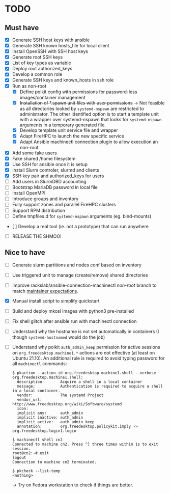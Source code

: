 # TODO

## Must have

- [x] Generate SSH host keys with ansible
- [x] Generate SSH known hosts\_file for local client
- [x] Install OpenSSH with SSH host keys
- [x] Generate root SSH keys
- [x] List of key types as variable
- [x] Deploy root authorized\_keys
- [x] Develop a common role
- [x] Generate SSH keys and known\_hosts in ssh role
- [x] Run as non-root
  - [x] Define polkit config with permissions for password-less images/container management
  - [x] ~~Installation of *.spawn unit files with user permissions~~ → Not
       feasible as all directories looked by `systemd-nspawn` are restricted to
       administrator. The other identified option is to start a template unit
       with a wrapper over systemd-nspawn that looks for `systemd-nspawn`
       arguments in a temporary generated file.
  - [x] Develop template unit service file and wrapper
  - [x] Adapt FireHPC to launch the new specific service
  - [x] Adapt Ansible machinectl connection plugin to allow execution an non-root
- [x] Add some fake users
- [x] Fake shared /home filesystem
- [x] Use SSH for ansible once it is setup
- [x] Install Slurm controler, slurmd and clients
- [x] SSH key pair and authorized_keys for users
- [ ] Add users in SlurmDBD accounting
- [ ] Bootstrap MariaDB password in local file
- [ ] Install OpenMPI
- [ ] Introduce groups and inventory 
- [ ] Fully support zones and parallel FireHPC clusters
- [ ] Support RPM distribution
- [ ] Define tmpfiles.d for `systemd-nspawn` arguments (eg. bind-mounts)
- [ ] Develop a real tool (ie. not a prototype) that can run anywhere
- [ ] RELEASE THE SHMOO!

## Nice to have

- [ ] Generate slurm partitions and nodes conf based on inventory
- [ ] Use triggered unit to manage (create/remove) shared directories
- [ ] Improve rackslab/ansible-connection-machinectl _non-root_ branch to match
      [maintainer expectations](https://github.com/tomeon/ansible-connection-machinectl/issues/10#issuecomment-812534935).
- [x] Manual install script to simplify quickstart
- [ ] Build and deploy mkosi images with python3 pre-installed
- [ ] Fix shell glitch after ansible run with machinectl connection
- [ ] Understand why the hostname is not set automatically in containers (I
      though `systemd-hostnamed` would do the job)
- [ ] Understand why polkit `auth_admin_keep` permission for active sessions on
      `org.freedesktop.machine1.*` actions are not effective (at least on
      Ubuntu 21.10). An additional rule is required to avoid typing password
      for all `machinectl` commands:

  ```
  $ pkaction --action-id org.freedesktop.machine1.shell --verbose
  org.freedesktop.machine1.shell:
    description:       Acquire a shell in a local container
    message:           Authentication is required to acquire a shell in a local container.
    vendor:            The systemd Project
    vendor_url:        http://www.freedesktop.org/wiki/Software/systemd
    icon:
    implicit any:      auth_admin
    implicit inactive: auth_admin
    implicit active:   auth_admin_keep
    annotation:        org.freedesktop.policykit.imply -> org.freedesktop.login1.login

  $ machinectl shell cn2
  Connected to machine cn2. Press ^] three times within 1s to exit session.
  root@cn2:~# exit
  logout
  Connection to machine cn2 terminated.

  $ pkcheck --list-temp
  <nothing>
  ```
     → Try on Fedora workstation to check if things are better.

